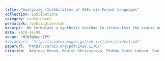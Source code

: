 ```yaml
---
title: "Analyzing (In)Abilities of SAEs via Formal Languages"
collection: publications
category: conferences
permalink: /publication/sae
excerpt: 'We formulate a synthetic testbed to stress-test the sparse autoencoder (SAE) approach to interpretability in the text domain, using formal languages.'
date: 2024-10-09
venue: "MINT@NeurIPS"
#slidesurl: 'http://academicpages.github.io/files/slides1.pdf'
paperurl: 'https://arxiv.org/pdf/2410.11767'
citation: 'Abhinav Menon, Manish Shrivastava, Ekdeep Singh Lubana, David Krueger'
---
```

